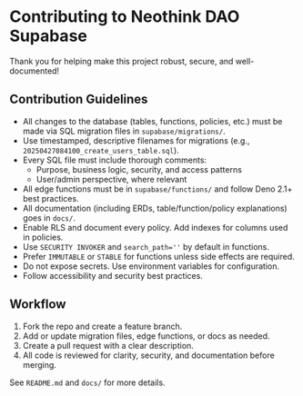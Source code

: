 # Contributing to Neothink DAO Supabase

Thank you for helping make this project robust, secure, and well-documented!

## Contribution Guidelines

- All changes to the database (tables, functions, policies, etc.) must be made via SQL migration files in `supabase/migrations/`.
- Use timestamped, descriptive filenames for migrations (e.g., `20250427084100_create_users_table.sql`).
- Every SQL file must include thorough comments:
  - Purpose, business logic, security, and access patterns
  - User/admin perspective, where relevant
- All edge functions must be in `supabase/functions/` and follow Deno 2.1+ best practices.
- All documentation (including ERDs, table/function/policy explanations) goes in `docs/`.
- Enable RLS and document every policy. Add indexes for columns used in policies.
- Use `SECURITY INVOKER` and `search_path=''` by default in functions.
- Prefer `IMMUTABLE` or `STABLE` for functions unless side effects are required.
- Do not expose secrets. Use environment variables for configuration.
- Follow accessibility and security best practices.

## Workflow

1. Fork the repo and create a feature branch.
2. Add or update migration files, edge functions, or docs as needed.
3. Create a pull request with a clear description.
4. All code is reviewed for clarity, security, and documentation before merging.

See `README.md` and `docs/` for more details.
